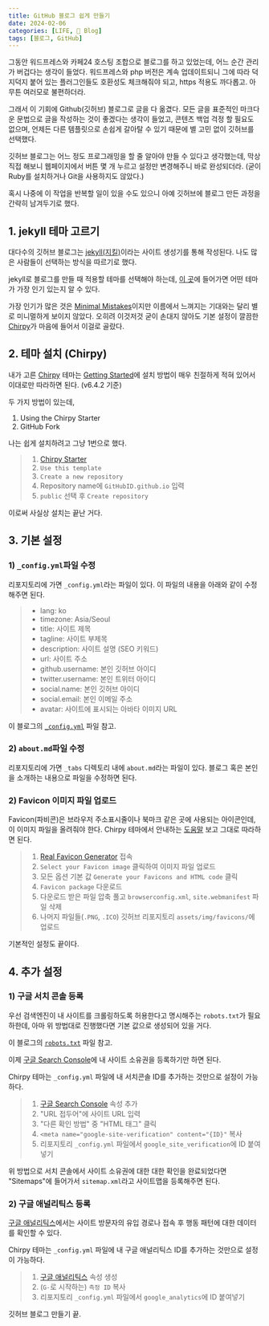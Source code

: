 ```yaml
---
title: GitHub 블로그 쉽게 만들기
date: 2024-02-06
categories: [LIFE, 📝 Blog]
tags: [블로그, GitHub]
---
```


그동안 워드프레스와 카페24 호스팅 조합으로 블로그를 하고 있었는데, 어느 순간 관리가 버겁다는 생각이 들었다. 워드프레스와 php 버전은 계속 업데이트되니 그에 따라 덕지덕지 붙어 있는 플러그인들도 호환성도 체크해줘야 되고, https 적용도 까다롭고. 아무튼 여러모로 불편하더라.

그래서 이 기회에 Github(깃허브) 블로그로 글을 다 옮겼다. 모든 글을 표준적인 마크다운 문법으로 글을 작성하는 것이 좋겠다는 생각이 들었고, 콘텐츠 백업 걱정 할 필요도 없으며, 언제든 다른 템플릿으로 손쉽게 갈아탈 수 있기 때문에 별 고민 없이 깃허브를 선택했다.

깃허브 블로그는 어느 정도 프로그래밍을 할 줄 알아야 만들 수 있다고 생각했는데, 막상 직접 해보니 웹페이지에서 버튼 몇 개 누르고 설정만 변경해주니 바로 완성되더라. (굳이 Ruby를 설치하거나 Git을 사용하지도 않았다.)

혹시 나중에 이 작업을 반복할 일이 있을 수도 있으니 아예 깃허브에 블로그 만든 과정을 간략히 남겨두기로 했다.

## 1. jekyll 테마 고르기

대다수의 깃허브 블로그는 [jekyll(지킬)](https://jekyllrb.com/)이라는 사이트 생성기를 통해 작성된다. 나도 많은 사람들이 선택하는 방식을 따르기로 했다.

jekyll로 블로그를 만들 때 적용할 테마를 선택해야 하는데, [이 곳](https://github.com/topics/jekyll-theme)에 들어가면 어떤 테마가 가장 인기 있는지 알 수 있다. 

가장 인기가 많은 것은 [Minimal Mistakes](https://github.com/mmistakes/minimal-mistakes)이지만 이름에서 느껴지는 기대와는 달리 별로 미니멀하게 보이지 않았다. 오히려 이것저것 굳이 손대지 않아도 기본 설정이 깔끔한 [Chirpy](https://github.com/cotes2020/jekyll-theme-chirpy)가 마음에 들어서 이걸로 골랐다.

## 2. 테마 설치 (Chirpy)

내가 고른 [Chirpy](https://github.com/cotes2020/jekyll-theme-chirpy) 테마는 [Getting Started](https://chirpy.cotes.page/posts/getting-started/)에 설치 방법이 매우 친절하게 적혀 있어서 이대로만 따라하면 된다. (v6.4.2 기준)

두 가지 방법이 있는데,
1. Using the Chirpy Starter
2. GitHub Fork

나는 쉽게 설치하려고 그냥 1번으로 했다.

>1. [Chirpy Starter](https://github.com/cotes2020/chirpy-starter)  
>2. `Use this template`
>3. `Create a new repository`
>4. Repository name에 `GitHubID.github.io` 입력
>5. `public` 선택 후 `Create repository`

이로써 사실상 설치는 끝난 거다.

## 3. 기본 설정

### 1) `_config.yml`파일 수정

리포지토리에 가면 `_config.yml`라는 파일이 있다. 이 파일의 내용을 아래와 같이 수정해주면 된다. 

> - lang: ko
> - timezone: Asia/Seoul
> - title: 사이트 제목
> - tagline: 사이트 부제목
> - description: 사이트 설명 (SEO 키워드)
> - url: 사이트 주소
> - github.username: 본인 깃허브 아이디
> - twitter.username: 본인 트위터 아이디
> - social.name: 본인 깃허브 아이디
> - social.email: 본인 이메일 주소
> - avatar: 사이트에 표시되는 아바타 이미지 URL

이 블로그의 [`_config.yml`](https://github.com/hleecaster/hleecaster.github.io/blob/main/_config.yml) 파일 참고.

### 2) `about.md`파일 수정

리포지토리에 가면 `_tabs` 디렉토리 내에 `about.md`라는 파일이 있다. 블로그 혹은 본인을 소개하는 내용으로 파일을 수정하면 된다.

### 2) Favicon 이미지 파일 업로드

Favicon(파비콘)은 브라우저 주소표시줄이나 북마크 같은 곳에 사용되는 아이콘인데, 이 이미지 파일을 올려줘야 한다. Chirpy 테마에서 안내하는 [도움말](https://chirpy.cotes.page/posts/customize-the-favicon/) 보고 그대로 따라하면 된다.

>1. [Real Favicon Generator](https://realfavicongenerator.net/) 접속
>2. `Select your Favicon image` 클릭하여 이미지 파일 업로드
>3. 모든 옵션 기본 값 `Generate your Favicons and HTML code` 클릭
>4. `Favicon package` 다운로드
>5. 다운로드 받은 파일 압축 풀고 `browserconfig.xml`, `site.webmanifest` 파일 삭제
>6. 나머지 파일들(`.PNG`, `.ICO`) 깃허브 리포지토리 `assets/img/favicons/`에 업로드

기본적인 설정도 끝이다.

## 4. 추가 설정

### 1) 구글 서치 콘솔 등록

우선 검색엔진이 내 사이트를 크롤링하도록 허용한다고 명시해주는 `robots.txt`가 필요하한데, 아마 위 방법대로 진행했다면 기본 값으로 생성되어 있을 거다.

이 블로그의 [`robots.txt`](https://hleecaster.github.io/robots.txt) 파일 참고.

이제 [구글 Search Console](https://search.google.com/search-console)에 내 사이트 소유권을 등록하기만 하면 된다.

Chirpy 테마는 `_config.yml` 파일에 내 서치콘솔 ID를 추가하는 것만으로 설정이 가능하다.

>1. [구글 Search Console](https://search.google.com/search-console) 속성 추가
>2. "URL 접두어"에 사이트 URL 입력
>3. "다른 확인 방법" 중 "HTML 태그" 클릭
>4. `<meta name="google-site-verification" content="{ID}"` 복사
>5. 리포지토리 `_config.yml` 파일에서 `google_site_verification`에 ID 붙여넣기

위 방법으로 서치 콘솔에서 사이트 소유권에 대한 대한 확인을 완료되었다면 "Sitemaps"에 들어가서 `sitemap.xml`라고 사이트맵을 등록해주면 된다.

### 2) 구글 애널리틱스 등록

[구글 애널리틱스](https://analytics.google.com/)에서는 사이트 방문자의 유입 경로나 접속 후 행동 패턴에 대한 데이터를 확인할 수 있다.

Chirpy 테마는 `_config.yml` 파일에 내 구글 애널리틱스 ID를 추가하는 것만으로 설정이 가능하다.

>1. [구글 애널리틱스](https://analytics.google.com/) 속성 생성
>2. (`G-`로 시작하는) `측정 ID` 복사
>3. 리포지토리 `_config.yml` 파일에서 `google_analytics`에 ID 붙여넣기


깃허브 블로그 만들기 끝.